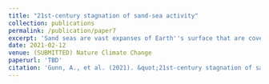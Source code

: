 ```yaml
---
title: "21st-century stagnation of sand-sea activity"
collection: publications
permalink: /publication/paper7
excerpt: 'Sand seas are vast expanses of Earth''s surface that are covered in dunes---topographic patterns manifest from above-threshold winds and a supply of loose sand. Transitions in dune morphology and associated vegetation state are threshold phenomena that can switch states on kilometer or decadal scales due to small changes in climate. Predictions of the role of future climate change for sand-sea activity are sparse and contradictory. Here we examine the impact of climate on all of Earth''s presently-unvegetated sand seas, using ensemble runs of an Earth System Model for historical and future Shared Socioeconomic Pathway (SSP) scenarios. We find that almost all of the sand seas decrease in activity relative to present-day and industrial-onset for all future SSP scenarios, largely due to more intermittent sand-transport events. An increase in event wait-times and decrease in sand transport---in most cases linked to reduced off-season transport---is conducive to the rise of vegetation. We expect dune-forming winds will become more unimodal, and produce larger incipient wavelengths, due to weaker and more seasonal winds. Our results indicate that these qualitative changes in Earth''s desert landscapes can not be mitigated.'
date: 2021-02-12
venue: (SUBMITTED) Nature Climate Change
paperurl: 'TBD'
citation: 'Gunn, A., et al. (2021). &quot;21st-century stagnation of sand-sea activity&quot;.'
---
```

